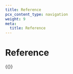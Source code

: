 ```yaml
---
title: Reference
pcx_content_type: navigation
weight: 9
meta:
  title: Reference
---
```


# Reference

{{<directory-listing>}}